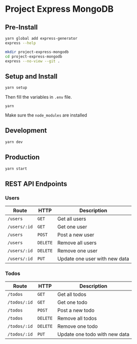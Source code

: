 # Project Express MongoDB

## Pre-Install

```sh
yarn global add express-generator
express --help
```

```sh
mkdir project-express-mongodb
cd project-express-mongodb
express --no-view --git .
```

## Setup and Install

```sh
yarn setup
```

Then fill the variables in `.env` file.

```
yarn
```

Make sure the `node_modules` are installed

## Development

```sh
yarn dev
```

## Production

```sh
yarn start
```

## REST API Endpoints

### Users

| Route        | HTTP     | Description                   |
| ------------ | -------- | ----------------------------- |
| `/users`     | `GET`    | Get all users                 |
| `/users/:id` | `GET`    | Get one user                  |
| `/users`     | `POST`   | Post a new user               |
| `/users`     | `DELETE` | Remove all users              |
| `/users/:id` | `DELETE` | Remove one user               |
| `/users/:id` | `PUT`    | Update one user with new data |

### Todos

| Route        | HTTP     | Description                   |
| ------------ | -------- | ----------------------------- |
| `/todos`     | `GET`    | Get all todos                 |
| `/todos/:id` | `GET`    | Get one todo                  |
| `/todos`     | `POST`   | Post a new todo               |
| `/todos`     | `DELETE` | Remove all todos              |
| `/todos/:id` | `DELETE` | Remove one todo               |
| `/todos/:id` | `PUT`    | Update one todo with new data |
